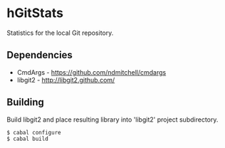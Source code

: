 hGitStats
=========

Statistics for the local Git repository.

Dependencies
------------
* CmdArgs - https://github.com/ndmitchell/cmdargs
* libgit2 - http://libgit2.github.com/

Building
--------
Build libgit2 and place resulting library into 'libgit2' project subdirectory.

    $ cabal configure
    $ cabal build

